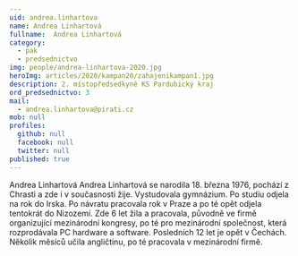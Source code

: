 ```yaml
---
uid: andrea.linhartova
name: Andrea Linhartová
fullname:  Andrea Linhartová
category:
  - pak
  - predsednictvo
img: people/andrea-linhartova-2020.jpg
heroImg: articles/2020/kampan20/zahajenikampan1.jpg
description: 2. místopředsedkyně KS Pardubický kraj
ord_predsednictvo: 3
mail:
  - andrea.linhartova@pirati.cz
mob: null
profiles:
  github: null
  facebook: null
  twitter: null
published: true
---
```

Andrea Linhartová Andrea Linhartová se narodila 18. března 1976,
pochází z Chrasti a zde i v současnosti žije. Vystudovala gymnázium.
Po studiu odjela na rok do Irska. Po návratu pracovala rok v Praze
a po té opět odjela tentokrát do Nizozemí. Zde 6 let žila a pracovala,
původně ve firmě organizující mezinárodní kongresy, po té pro
mezinárodní společnost, která rozprodávala PC hardware a software.
Posledních 12 let je opět v Čechách. Několik měsíců učila angličtinu,
po té pracovala v mezinárodní firmě.
